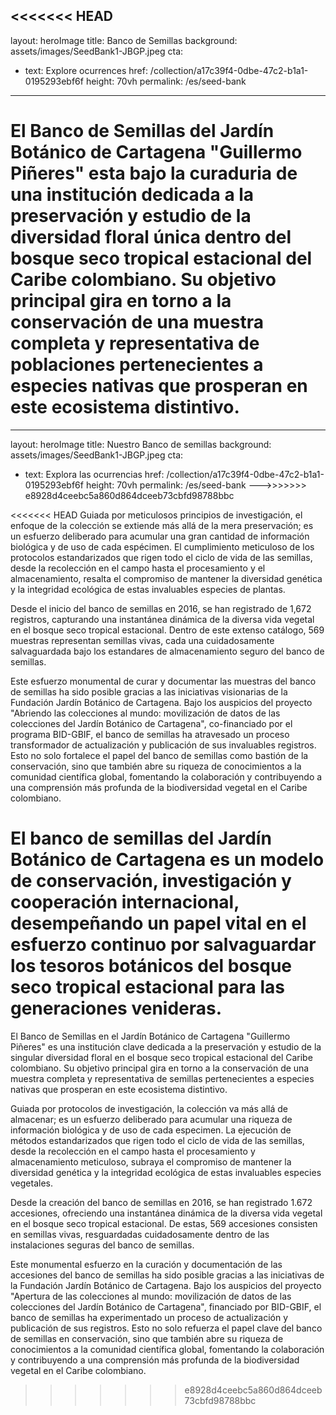 <<<<<<< HEAD
---
layout: heroImage 
title: Banco de Semillas
background: assets/images/SeedBank1-JBGP.jpeg
cta:
  - text: Explore ocurrences
    href: /collection/a17c39f4-0dbe-47c2-b1a1-0195293ebf6f
height: 70vh
permalink: /es/seed-bank
---
El Banco de Semillas del Jardín Botánico de Cartagena "Guillermo Piñeres" esta bajo la curaduria de una institución dedicada a la preservación y estudio de la diversidad floral única dentro del bosque seco tropical estacional del Caribe colombiano. Su objetivo principal gira en torno a la conservación de una muestra completa y representativa de poblaciones pertenecientes a especies nativas que prosperan en este ecosistema distintivo.
=======
---
layout: heroImage 
title: Nuestro Banco de semillas
background: assets/images/SeedBank1-JBGP.jpeg
cta:
  - text: Explora las ocurrencias
    href: /collection/a17c39f4-0dbe-47c2-b1a1-0195293ebf6f
height: 70vh
permalink: /es/seed-bank
--->>>>>>> e8928d4ceebc5a860d864dceeb73cbfd98788bbc

<<<<<<< HEAD
Guiada por meticulosos principios de investigación, el enfoque de la colección se extiende más allá de la mera preservación; es un esfuerzo deliberado para acumular una gran cantidad de información biológica y de uso de cada espécimen. El cumplimiento meticuloso de los protocolos estandarizados que rigen todo el ciclo de vida de las semillas, desde la recolección en el campo hasta el procesamiento y el almacenamiento, resalta el compromiso de mantener la diversidad genética y la integridad ecológica de estas invaluables especies de plantas.

Desde el inicio del banco de semillas en 2016, se han registrado de 1,672 registros, capturando una instantánea dinámica de la diversa vida vegetal en el bosque seco tropical estacional. Dentro de este extenso catálogo, 569 muestras representan semillas vivas, cada una cuidadosamente salvaguardada bajo los estandares de almacenamiento seguro del banco de semillas.

Este esfuerzo monumental de curar y documentar las muestras del banco de semillas ha sido posible gracias a las iniciativas visionarias de la Fundación Jardín Botánico de Cartagena. Bajo los auspicios del proyecto "Abriendo las colecciones al mundo: movilización de datos de las colecciones del Jardín Botánico de Cartagena", co-financiado por el programa BID-GBIF, el banco de semillas ha atravesado un proceso transformador de actualización y publicación de sus invaluables registros. Esto no solo fortalece el papel del banco de semillas como bastión de la conservación, sino que también abre su riqueza de conocimientos a la comunidad científica global, fomentando la colaboración y contribuyendo a una comprensión más profunda de la biodiversidad vegetal en el Caribe colombiano.

El banco de semillas del Jardín Botánico de Cartagena es un modelo de conservación, investigación y cooperación internacional, desempeñando un papel vital en el esfuerzo continuo por salvaguardar los tesoros botánicos del bosque seco tropical estacional para las generaciones venideras.
=======
El Banco de Semillas en el Jardín Botánico de Cartagena "Guillermo Piñeres" es una institución clave dedicada a la preservación y estudio de la singular diversidad floral en el bosque seco tropical estacional del Caribe colombiano. Su objetivo principal gira en torno a la conservación de una muestra completa y representativa de semillas pertenecientes a especies nativas que prosperan en este ecosistema distintivo.

Guiada por protocolos de investigación, la colección va más allá de almacenar; es un esfuerzo deliberado para acumular una riqueza de información biológica y de uso de cada especimen. La ejecución de métodos estandarizados que rigen todo el ciclo de vida de las semillas, desde la recolección en el campo hasta el procesamiento y almacenamiento meticuloso, subraya el compromiso de mantener la diversidad genética y la integridad ecológica de estas invaluables especies vegetales.

Desde la creación del banco de semillas en 2016, se han registrado 1.672 accesiones, ofreciendo una instantánea dinámica de la diversa vida vegetal en el bosque seco tropical estacional. De estas, 569 accesiones consisten en semillas vivas, resguardadas cuidadosamente dentro de las instalaciones seguras del banco de semillas.

Este monumental esfuerzo en la curación y documentación de las accesiones del banco de semillas ha sido posible gracias a las iniciativas de la Fundación Jardín Botánico de Cartagena. Bajo los auspicios del proyecto "Apertura de las colecciones al mundo: movilización de datos de las colecciones del Jardín Botánico de Cartagena", financiado por BID-GBIF, el banco de semillas ha experimentado un proceso de actualización y publicación de sus registros. Esto no solo refuerza el papel clave del banco de semillas en conservación, sino que también abre su riqueza de conocimientos a la comunidad científica global, fomentando la colaboración y contribuyendo a una comprensión más profunda de la biodiversidad vegetal en el Caribe colombiano.
>>>>>>> e8928d4ceebc5a860d864dceeb73cbfd98788bbc
